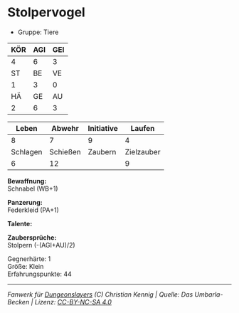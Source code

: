 # Stolpervogel  
- Gruppe: Tiere  

| KÖR | AGI | GEI |  
| --- | --- | --- |  
| 4   | 6   | 3   |
| ST  | BE  | VE  |  
| 1   | 3   | 0   |
| HÄ  | GE  | AU  |  
| 2   | 6   | 3   |


| Leben    | Abwehr   | Initiative | Laufen     |
| -------- | -------- | ---------- | ---------- |
| 8        | 7        | 9          | 4          |
| Schlagen | Schießen | Zaubern    | Zielzauber |
| 6        | 12       |            | 9          |

**Bewaffnung:**  
Schnabel (WB+1)

**Panzerung:**  
Federkleid (PA+1)

**Talente:**  


**Zaubersprüche:**  
Stolpern (-(AGI+AU)/2)

Gegnerhärte: 1  
Größe: Klein  
Erfahrungspunkte: 44  



___
*Fanwerk für [Dungeonslayers](https://www.dungeonslayers.net/) (C) Christian Kennig | Quelle: Das Umbarla-Becken | Lizenz: [CC-BY-NC-SA 4.0](https://creativecommons.org/licenses/by-nc-sa/4.0/deed.de)*